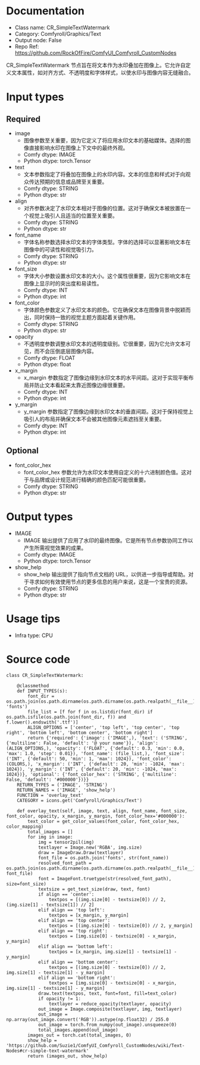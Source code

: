 # Documentation
- Class name: CR_SimpleTextWatermark
- Category: Comfyroll/Graphics/Text
- Output node: False
- Repo Ref: https://github.com/RockOfFire/ComfyUI_Comfyroll_CustomNodes

CR_SimpleTextWatermark 节点旨在将文本作为水印叠加在图像上。它允许自定义文本属性，如对齐方式、不透明度和字体样式，以使水印与图像内容无缝融合。

# Input types
## Required
- image
    - 图像参数至关重要，因为它定义了将应用水印文本的基础媒体。选择的图像直接影响水印在图像上下文中的最终外观。
    - Comfy dtype: IMAGE
    - Python dtype: torch.Tensor
- text
    - 文本参数指定了将叠加在图像上的水印内容。文本的信息和样式对于向观众传达预期的信息或品牌至关重要。
    - Comfy dtype: STRING
    - Python dtype: str
- align
    - 对齐参数决定了水印文本相对于图像的位置。这对于确保文本被放置在一个视觉上吸引人且适当的位置至关重要。
    - Comfy dtype: STRING
    - Python dtype: str
- font_name
    - 字体名称参数选择水印文本的字体类型。字体的选择可以显著影响文本在图像中的可读性和视觉吸引力。
    - Comfy dtype: STRING
    - Python dtype: str
- font_size
    - 字体大小参数设置水印文本的大小。这个属性很重要，因为它影响文本在图像上显示时的突出度和易读性。
    - Comfy dtype: INT
    - Python dtype: int
- font_color
    - 字体颜色参数定义了水印文本的颜色。它在确保文本在图像背景中脱颖而出，同时保持一致的视觉主题方面起着关键作用。
    - Comfy dtype: STRING
    - Python dtype: str
- opacity
    - 不透明度参数调整水印文本的透明度级别。它很重要，因为它允许文本可见，而不会压倒底层图像内容。
    - Comfy dtype: FLOAT
    - Python dtype: float
- x_margin
    - x_margin 参数指定了图像边缘到水印文本的水平间距。这对于实现平衡布局并防止文本看起来太靠近图像边缘很重要。
    - Comfy dtype: INT
    - Python dtype: int
- y_margin
    - y_margin 参数指定了图像边缘到水印文本的垂直间距。这对于保持视觉上吸引人的布局并确保文本不会被其他图像元素遮挡至关重要。
    - Comfy dtype: INT
    - Python dtype: int
## Optional
- font_color_hex
    - font_color_hex 参数允许为水印文本使用自定义的十六进制颜色值。这对于与品牌或设计规范进行精确的颜色匹配可能很重要。
    - Comfy dtype: STRING
    - Python dtype: str

# Output types
- IMAGE
    - IMAGE 输出提供了应用了水印的最终图像。它是所有节点参数协同工作以产生所需视觉效果的成果。
    - Comfy dtype: IMAGE
    - Python dtype: torch.Tensor
- show_help
    - show_help 输出提供了指向节点文档的 URL，以供进一步指导或帮助。对于寻求如何有效使用节点的更多信息的用户来说，这是一个宝贵的资源。
    - Comfy dtype: STRING
    - Python dtype: str

# Usage tips
- Infra type: CPU

# Source code
```
class CR_SimpleTextWatermark:

    @classmethod
    def INPUT_TYPES(s):
        font_dir = os.path.join(os.path.dirname(os.path.dirname(os.path.realpath(__file__))), 'fonts')
        file_list = [f for f in os.listdir(font_dir) if os.path.isfile(os.path.join(font_dir, f)) and f.lower().endswith('.ttf')]
        ALIGN_OPTIONS = ['center', 'top left', 'top center', 'top right', 'bottom left', 'bottom center', 'bottom right']
        return {'required': {'image': ('IMAGE',), 'text': ('STRING', {'multiline': False, 'default': '@ your name'}), 'align': (ALIGN_OPTIONS,), 'opacity': ('FLOAT', {'default': 0.3, 'min': 0.0, 'max': 1.0, 'step': 0.01}), 'font_name': (file_list,), 'font_size': ('INT', {'default': 50, 'min': 1, 'max': 1024}), 'font_color': (COLORS,), 'x_margin': ('INT', {'default': 20, 'min': -1024, 'max': 1024}), 'y_margin': ('INT', {'default': 20, 'min': -1024, 'max': 1024})}, 'optional': {'font_color_hex': ('STRING', {'multiline': False, 'default': '#000000'})}}
    RETURN_TYPES = ('IMAGE', 'STRING')
    RETURN_NAMES = ('IMAGE', 'show_help')
    FUNCTION = 'overlay_text'
    CATEGORY = icons.get('Comfyroll/Graphics/Text')

    def overlay_text(self, image, text, align, font_name, font_size, font_color, opacity, x_margin, y_margin, font_color_hex='#000000'):
        text_color = get_color_values(font_color, font_color_hex, color_mapping)
        total_images = []
        for img in image:
            img = tensor2pil(img)
            textlayer = Image.new('RGBA', img.size)
            draw = ImageDraw.Draw(textlayer)
            font_file = os.path.join('fonts', str(font_name))
            resolved_font_path = os.path.join(os.path.dirname(os.path.dirname(os.path.realpath(__file__))), font_file)
            font = ImageFont.truetype(str(resolved_font_path), size=font_size)
            textsize = get_text_size(draw, text, font)
            if align == 'center':
                textpos = [(img.size[0] - textsize[0]) // 2, (img.size[1] - textsize[1]) // 2]
            elif align == 'top left':
                textpos = [x_margin, y_margin]
            elif align == 'top center':
                textpos = [(img.size[0] - textsize[0]) // 2, y_margin]
            elif align == 'top right':
                textpos = [img.size[0] - textsize[0] - x_margin, y_margin]
            elif align == 'bottom left':
                textpos = [x_margin, img.size[1] - textsize[1] - y_margin]
            elif align == 'bottom center':
                textpos = [(img.size[0] - textsize[0]) // 2, img.size[1] - textsize[1] - y_margin]
            elif align == 'bottom right':
                textpos = [img.size[0] - textsize[0] - x_margin, img.size[1] - textsize[1] - y_margin]
            draw.text(textpos, text, font=font, fill=text_color)
            if opacity != 1:
                textlayer = reduce_opacity(textlayer, opacity)
            out_image = Image.composite(textlayer, img, textlayer)
            out_image = np.array(out_image.convert('RGB')).astype(np.float32) / 255.0
            out_image = torch.from_numpy(out_image).unsqueeze(0)
            total_images.append(out_image)
        images_out = torch.cat(total_images, 0)
        show_help = 'https://github.com/Suzie1/ComfyUI_Comfyroll_CustomNodes/wiki/Text-Nodes#cr-simple-text-watermark'
        return (images_out, show_help)
```